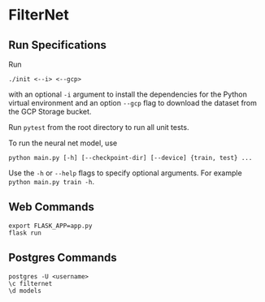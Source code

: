 # FilterNet

## Run Specifications

Run
```
./init <--i> <--gcp>
```
with an optional `-i` argument to install the dependencies for the Python virtual environment and
an option `--gcp` flag to download the dataset from the GCP Storage bucket.


Run `pytest` from the root directory to run all unit tests.

To run the neural net model, use
```
python main.py [-h] [--checkpoint-dir] [--device] {train, test} ...
```
Use the `-h` or `--help` flags to specify optional arguments. For example `python main.py train -h`.

## Web Commands
```
export FLASK_APP=app.py
flask run
```

## Postgres Commands
```
postgres -U <username>
\c filternet
\d models
```